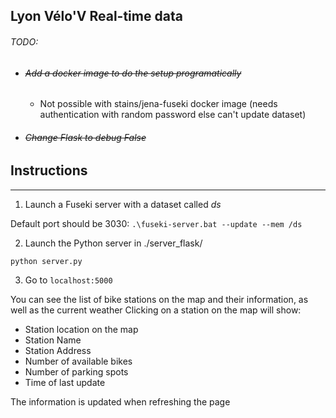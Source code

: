 Lyon Vélo'V Real-time data
-----

###### TODO: 
- ###### ~~Add a docker image to do the setup programatically~~
  - Not possible with stains/jena-fuseki docker image (needs authentication with random password else can't update dataset)
- ###### ~~Change Flask to debug False~~

## Instructions
-----
1. Launch a Fuseki server with a dataset called *ds*

Default port should be 3030:
`.\fuseki-server.bat --update --mem /ds`

2. Launch the Python server in ./server_flask/

`python server.py`

3. Go to `localhost:5000`

You can see the list of bike stations on the map and their information, as well as the current weather
Clicking on a station on the map will show:

- Station location on the map
- Station Name
- Station Address
- Number of available bikes
- Number of parking spots
- Time of last update

The information is updated when refreshing the page
